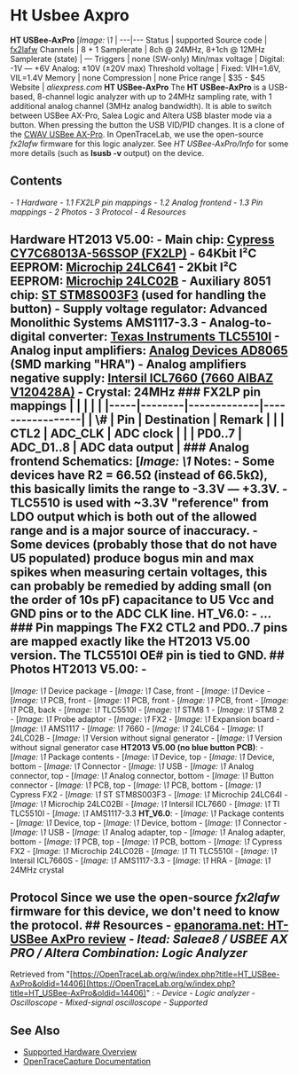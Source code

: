 # Ht Usbee Axpro
**HT USBee-AxPro** [*Image: \1* |
---|---
Status | supported
Source code | [fx2lafw](http://github.com/OpenTraceLab/?p=OpenTraceCapture.git;a=tree;f=src/hardware/fx2lafw)
Channels | 8 + 1
Samplerate | 8ch @ 24MHz, 8+1ch @ 12MHz
Samplerate (state) | —
Triggers | none (SW-only)
Min/max voltage | Digital: -1V — +6V
Analog: ±10V (±20V max)
Threshold voltage | Fixed: VIH=1.6V, VIL=1.4V
Memory | none
Compression | none
Price range | $35 - $45
Website | *aliexpress.com*
**HT USBee-AxPro** The **HT USBee-AxPro** is a USB-based, 8-channel logic analyzer with up to 24MHz sampling rate, with 1 additional analog channel (3MHz analog bandwidth). It is able to switch between USBee AX-Pro, Salea Logic and Altera USB blaster mode via a button. When pressing the button the USB VID/PID changes. It is a clone of the [CWAV USBee AX-Pro](https://OpenTraceLab.org/w/index.php?title=CWAV_USBee_AX-Pro&action=edit&redlink=1 "CWAV USBee AX-Pro \(page does not exist\)"). In OpenTraceLab, we use the open-source *fx2lafw* firmware for this logic analyzer. See *HT USBee-AxPro/Info* for some more details (such as **lsusb -v** output) on the device.
## Contents
\- *1 Hardware* \- *1.1 FX2LP pin mappings* \- *1.2 Analog frontend* \- *1.3 Pin mappings* \- *2 Photos* \- *3 Protocol* \- *4 Resources*
## Hardware **HT2013 V5.00**: \- **Main chip**: [Cypress CY7C68013A-56SSOP (FX2LP)](http://www.cypress.com/?docID=45142) \- **64Kbit I²C EEPROM**: [Microchip 24LC641](http://ww1.microchip.com/downloads/en/DeviceDoc/21189f.pdf) \- **2Kbit I²C EEPROM**: [Microchip 24LC02B](http://ww1.microchip.com/downloads/en/DeviceDoc/21709c.pdf) \- **Auxiliary 8051 chip**: [ST STM8S003F3](http://www.st.com/web/en/resource/technical/document/datasheet/DM00024550.pdf) (used for handling the button) \- **Supply voltage regulator**: Advanced Monolithic Systems AMS1117-3.3 \- **Analog-to-digital converter**: [Texas Instruments TLC5510I](http://www.ti.com/lit/ds/symlink/tlc5510.pdf) \- **Analog input amplifiers**: [Analog Devices AD8065](http://www.analog.com/static/imported-files/data_sheets/AD8065_8066.pdf) (SMD marking "HRA") \- **Analog amplifiers negative supply**: [Intersil ICL7660 (7660 AIBAZ V120428A)](http://www.intersil.com/content/dam/Intersil/documents/icl7/icl7660.pdf) \- **Crystal**: 24MHz ### FX2LP pin mappings | | | | | |-----|--------|-------------|-----------------| | \\# | Pin | Destination | Remark | | | CTL2 | ADC_CLK | ADC clock | | | PD0..7 | ADC_D1..8 | ADC data output | ### Analog frontend **Schematics**: [*Image: \1* **Notes**: \- Some devices have R2 = 66.5Ω (instead of 66.5kΩ), this basically limits the range to -3.3V — +3.3V. \- TLC5510 is used with ~3.3V "reference" from LDO output which is both out of the allowed range and is a major source of inaccuracy. \- Some devices (probably those that do not have U5 populated) produce bogus min and max spikes when measuring certain voltages, this can probably be remedied by adding small (on the order of 10s pF) capacitance to U5 Vcc and GND pins or to the ADC CLK line. **HT_V6.0**: \- ... ### Pin mappings The FX2 CTL2 and PD0..7 pins are mapped exactly like the **HT2013 V5.00** version. The TLC5510I OE# pin is tied to GND. ## Photos **HT2013 V5.00**: \-
[*Image: \1*
Device package
\-
[*Image: \1*
Case, front
\-
[*Image: \1*
Device
\-
[*Image: \1*
PCB, front
\-
[*Image: \1*
PCB, front
\-
[*Image: \1*
PCB, front
\-
[*Image: \1*
PCB, back
\-
[*Image: \1*
TLC5510I
\-
[*Image: \1*
STM8 1
\-
[*Image: \1*
STM8 2
\-
[*Image: \1*
Probe adaptor
\-
[*Image: \1*
FX2
\-
[*Image: \1*
Expansion board
\-
[*Image: \1*
AMS1117
\-
[*Image: \1*
7660
\-
[*Image: \1*
24LC64
\-
[*Image: \1*
24LC02B
\-
[*Image: \1*
Version without signal generator
\-
[*Image: \1*
Version without signal generator case
**HT2013 V5.00 (no blue button PCB)**: \-
[*Image: \1*
Package contents
\-
[*Image: \1*
Device, top
\-
[*Image: \1*
Device, bottom
\-
[*Image: \1*
Connector
\-
[*Image: \1*
USB
\-
[*Image: \1*
Analog connector, top
\-
[*Image: \1*
Analog connector, bottom
\-
[*Image: \1*
Button connector
\-
[*Image: \1*
PCB, top
\-
[*Image: \1*
PCB, bottom
\-
[*Image: \1*
Cypress FX2
\-
[*Image: \1*
ST STM8S003F3
\-
[*Image: \1*
Microchip 24LC64I
\-
[*Image: \1*
Microchip 24LC02BI
\-
[*Image: \1*
Intersil ICL7660
\-
[*Image: \1*
TI TLC5510I
\-
[*Image: \1*
AMS1117-3.3
**HT_V6.0**: \-
[*Image: \1*
Package contents
\-
[*Image: \1*
Device, top
\-
[*Image: \1*
Device, bottom
\-
[*Image: \1*
Connector
\-
[*Image: \1*
USB
\-
[*Image: \1*
Analog adapter, top
\-
[*Image: \1*
Analog adapter, bottom
\-
[*Image: \1*
PCB, top
\-
[*Image: \1*
PCB, bottom
\-
[*Image: \1*
Cypress FX2
\-
[*Image: \1*
Microchip 24LC02B
\-
[*Image: \1*
TI TLC5510I
\-
[*Image: \1*
Intersil ICL7660S
\-
[*Image: \1*
AMS1117-3.3
\-
[*Image: \1*
HRA
\-
[*Image: \1*
24MHz crystal
## Protocol Since we use the open-source *fx2lafw* firmware for this device, we don't need to know the protocol. ## Resources \- [epanorama.net: HT-USBee AxPro review](http://www.epanorama.net/newepa/2014/06/17/ht-usbee-axpro-review/) \- *Itead: Saleae8 / USBEE AX PRO / Altera Combination: Logic Analyzer*
Retrieved from "[https://OpenTraceLab.org/w/index.php?title=HT_USBee-AxPro&oldid=14406](https://OpenTraceLab.org/w/index.php?title=HT_USBee-AxPro&oldid=14406)"
: \- *Device* \- *Logic analyzer* \- *Oscilloscope* \- *Mixed-signal oscilloscope* \- *Supported*
## See Also
- [Supported Hardware Overview](../supported-hardware.md)
- [OpenTraceCapture Documentation](../../opentracecapture/overview.md)

